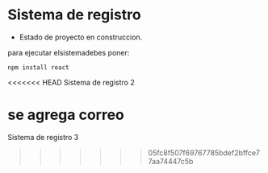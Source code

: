 <h1>Sistema de registro</h1>

- Estado de proyecto en construccion.

para ejecutar elsistemadebes poner:

```npm install react```

<<<<<<< HEAD
Sistema  de registro 2

se agrega correo
=======
Sistema  de registro 3
>>>>>>> 05fc8f507f69767785bdef2bffce77aa74447c5b
